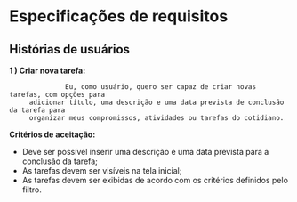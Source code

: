 # Especificações de requisitos

## **Histórias de usuários**


**1 ) Criar nova tarefa:**
         
                  Eu, como usuário, quero ser capaz de criar novas tarefas, com opções para 
         adicionar título, uma descrição e uma data prevista de conclusão da tarefa para 
         organizar meus compromissos, atividades ou tarefas do cotidiano.
  
**Critérios de aceitação:**
 -  Deve ser possível inserir uma descrição e uma data prevista para a conclusão da tarefa;
 -  As tarefas devem ser visíveis na tela inicial;
 -  As tarefas devem ser exibidas de acordo com os critérios definidos pelo filtro.

